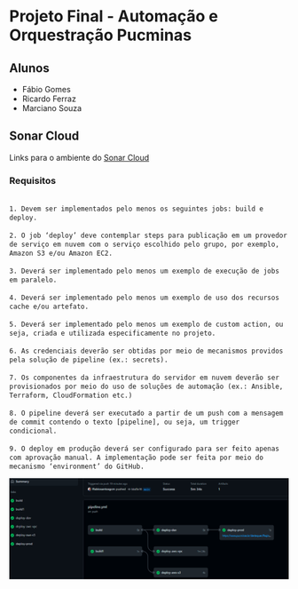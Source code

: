 # Projeto Final - Automação e Orquestração Pucminas

## Alunos

- Fábio Gomes
- Ricardo Ferraz
- Marciano Souza

## Sonar Cloud

Links para o ambiente do [Sonar Cloud](https://sonarcloud.io/project/configuration?id=ffabiosantosgcm_devops-F-R-M)

### Requisitos

```

1. Devem ser implementados pelo menos os seguintes jobs: build e deploy. 

2. O job ‘deploy’ deve contemplar steps para publicação em um provedor de serviço em nuvem com o serviço escolhido pelo grupo, por exemplo, Amazon S3 e/ou Amazon EC2.

3. Deverá ser implementado pelo menos um exemplo de execução de jobs em paralelo.

4. Deverá ser implementado pelo menos um exemplo de uso dos recursos cache e/ou artefato.

5. Deverá ser implementado pelo menos um exemplo de custom action, ou seja, criada e utilizada especificamente no projeto.

6. As credenciais deverão ser obtidas por meio de mecanismos providos pela solução de pipeline (ex.: secrets).

7. Os componentes da infraestrutura do servidor em nuvem deverão ser provisionados por meio do uso de soluções de automação (ex.: Ansible, Terraform, CloudFormation etc.)

8. O pipeline deverá ser executado a partir de um push com a mensagem de commit contendo o texto [pipeline], ou seja, um trigger condicional.

9. O deploy em produção deverá ser configurado para ser feito apenas com aprovação manual. A implementação pode ser feita por meio do mecanismo ‘environment’ do GitHub.
```
![diagrama](https://github.com/ffabiosantosgcm/devops-F-R-M/blob/6ce763c226c92dff531cf52f24722161db4d03f5/pipeline.PNG)
